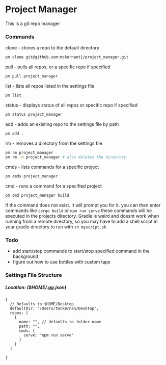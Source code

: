 # Project Manager 
This is a git repo manager

### Commands
clone - clones a repo to the default directory
```bash
pm clone git@github.com:mckernant1/project_manager.git
```
pull - pulls all repos, or a specific repo if specified
```bash
pm pull project_manager
```
list - lists all repos listed in the settings file
```bash
pm list
```
status - displays status of all repos or specific repo if specified
```bash
pm status project_manager
```

add - adds an existing repo to the settings file by path
```bash
pm add .
```
rm - removes a directory from the settings file
```bash
pm rm project_manager
pm rm -d project_manager # also deletes the directory
```
cmds - lists commands for a specific project
```bash
pm cmds project_manager
```
cmd - runs a command for a specified project
```bash
pm cmd project_manager build
```
If the command does not exist. It will prompt you for it.
you can then enter commands like `cargo build` or `npm run serve` these commands will be executed in the projects directory. Gradle is weird and doesnt work when running from a remote directory, so you may have to add a shell script in your gradle directory to run with `sh myscript.sh`


### Todo
- add start/stop commands to start/stop specified command in the background
- figure out how to use bottles with custom taps

### Settings File Structure
##### Location: ($HOME/.gg.json)
```json5
{
  // Defaults to $HOME/Desktop
  defaultDir: "/Users/tmckernan/Desktop",
  repos: [
    {
      name: "", // defaults to folder name
      path: "",
      cmds: {
        serve: "npm run serve"
      } 
    } 
  ]

}
```
